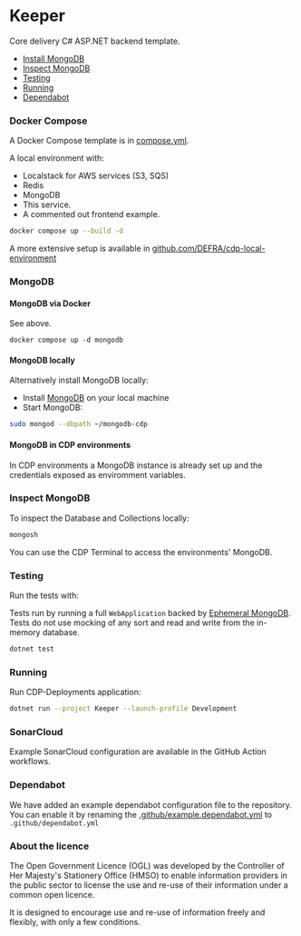 # Keeper

Core delivery C# ASP.NET backend template.

* [Install MongoDB](#install-mongodb)
* [Inspect MongoDB](#inspect-mongodb)
* [Testing](#testing)
* [Running](#running)
* [Dependabot](#dependabot)


### Docker Compose

A Docker Compose template is in [compose.yml](compose.yml).

A local environment with:

- Localstack for AWS services (S3, SQS)
- Redis
- MongoDB
- This service.
- A commented out frontend example.

```bash
docker compose up --build -d
```

A more extensive setup is available in [github.com/DEFRA/cdp-local-environment](https://github.com/DEFRA/cdp-local-environment)

### MongoDB

#### MongoDB via Docker

See above.

```
docker compose up -d mongodb
```

#### MongoDB locally

Alternatively install MongoDB locally:

- Install [MongoDB](https://www.mongodb.com/docs/manual/tutorial/#installation) on your local machine
- Start MongoDB:
```bash
sudo mongod --dbpath ~/mongodb-cdp
```

#### MongoDB in CDP environments

In CDP environments a MongoDB instance is already set up
and the credentials exposed as enviromment variables.


### Inspect MongoDB

To inspect the Database and Collections locally:
```bash
mongosh
```

You can use the CDP Terminal to access the environments' MongoDB.

### Testing

Run the tests with:

Tests run by running a full `WebApplication` backed by [Ephemeral MongoDB](https://github.com/asimmon/ephemeral-mongo).
Tests do not use mocking of any sort and read and write from the in-memory database.

```bash
dotnet test
````

### Running

Run CDP-Deployments application:
```bash
dotnet run --project Keeper --launch-profile Development
```

### SonarCloud

Example SonarCloud configuration are available in the GitHub Action workflows.

### Dependabot

We have added an example dependabot configuration file to the repository. You can enable it by renaming
the [.github/example.dependabot.yml](.github/example.dependabot.yml) to `.github/dependabot.yml`


### About the licence

The Open Government Licence (OGL) was developed by the Controller of Her Majesty's Stationery Office (HMSO) to enable
information providers in the public sector to license the use and re-use of their information under a common open
licence.

It is designed to encourage use and re-use of information freely and flexibly, with only a few conditions.
